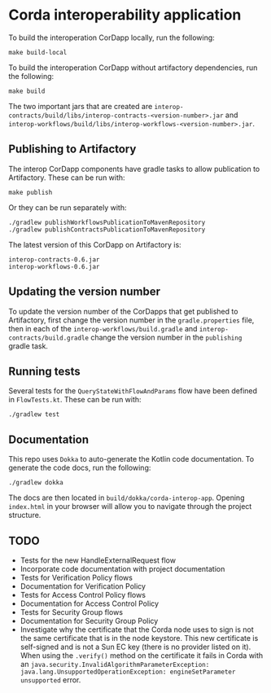 <!--
 Copyright IBM Corp. All Rights Reserved.

 SPDX-License-Identifier: CC-BY-4.0
 -->
# Corda interoperability application

To build the interoperation CorDapp locally, run the following:

```
make build-local
```

To build the interoperation CorDapp without artifactory dependencies, run the following:

```
make build
```

The two important jars that are created are
`interop-contracts/build/libs/interop-contracts-<version-number>.jar` and
`interop-workflows/build/libs/interop-workflows-<version-number>.jar`.

## Publishing to Artifactory

The interop CorDapp components have gradle tasks to allow publication to
Artifactory. These can be run with:

```
make publish
```

Or they can be run separately with:

```
./gradlew publishWorkflowsPublicationToMavenRepository
./gradlew publishContractsPublicationToMavenRepository
```

The latest version of this CorDapp on Artifactory is:

```
interop-contracts-0.6.jar
interop-workflows-0.6.jar
```

## Updating the version number

To update the version number of the CorDapps that get published to Artifactory,
first change the version number in the `gradle.properties` file, then in each of
the `interop-workflows/build.gradle` and `interop-contracts/build.gradle` change
the version number in the `publishing` gradle task.

## Running tests

Several tests for the `QueryStateWithFlowAndParams` flow have been defined in
`FlowTests.kt`. These can be run with:

```
./gradlew test
```

## Documentation

This repo uses `Dokka` to auto-generate the Kotlin code documentation. To
generate the code docs, run the following:

```
./gradlew dokka
```

The docs are then located in `build/dokka/corda-interop-app`. Opening
`index.html` in your browser will allow you to navigate through the project
structure.

## TODO

- Tests for the new HandleExternalRequest flow
- Incorporate code documentation with project documentation
- Tests for Verification Policy flows
- Documentation for Verification Policy
- Tests for Access Control Policy flows
- Documentation for Access Control Policy
- Tests for Security Group flows
- Documentation for Security Group Policy
- Investigate why the certificate that the Corda node uses to sign is not the
  same certificate that is in the node keystore. This new certificate is
  self-signed and is not a Sun EC key (there is no provider listed on it). When
  using the `.verify()` method on the certificate it fails in Corda with an
  `java.security.InvalidAlgorithmParameterException: java.lang.UnsupportedOperationException: engineSetParameter unsupported`
  error.
